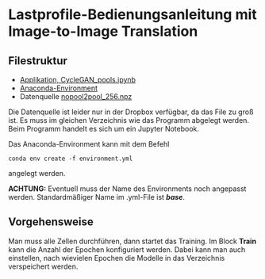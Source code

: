 # Lastprofile-Bedienungsanleitung mit Image-to-Image Translation

## Filestruktur

- [Applikation, CycleGAN_pools.ipynb](CycleGAN_pools.ipynb)
- [Anaconda-Environment](environment.yml)
- Datenquelle [nopool2pool_256.npz](https://www.dropbox.com/preview/R%26D-Projekt_2019_20_Pichler_Siller/10_Prototyp/Lastprofile/nopool2pool_256.npz?role=personal)

Die Datenquelle ist leider nur in der Dropbox verfügbar, da das File zu groß ist. Es muss im gleichen Verzeichnis wie das Programm abgelegt werden. Beim Programm handelt es sich um ein Jupyter Notebook.

Das Anaconda-Environment kann mit dem Befehl

```
conda env create -f environment.yml
```

angelegt werden.

**ACHTUNG:**
Eventuell muss der Name des Environments noch angepasst werden. Standardmäßiger Name im .yml-File ist ***base***.

## Vorgehensweise

Man muss alle Zellen durchführen, dann startet das Training. Im Block **Train** kann die Anzahl der Epochen konfiguriert werden. Dabei kann man auch einstellen, nach wievielen Epochen die Modelle in das Verzeichnis verspeichert werden.
